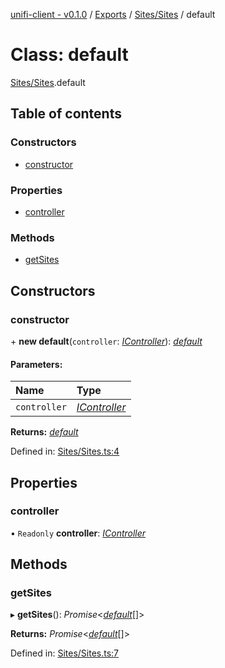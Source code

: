 [unifi-client - v0.1.0](../README.md) / [Exports](../modules.md) / [Sites/Sites](../modules/sites_sites.md) / default

# Class: default

[Sites/Sites](../modules/sites_sites.md).default

## Table of contents

### Constructors

- [constructor](sites_sites.default.md#constructor)

### Properties

- [controller](sites_sites.default.md#controller)

### Methods

- [getSites](sites_sites.default.md#getsites)

## Constructors

### constructor

\+ **new default**(`controller`: [*IController*](../interfaces/icontroller.icontroller-1.md)): [*default*](sites_sites.default.md)

#### Parameters:

Name | Type |
:------ | :------ |
`controller` | [*IController*](../interfaces/icontroller.icontroller-1.md) |

**Returns:** [*default*](sites_sites.default.md)

Defined in: [Sites/Sites.ts:4](https://github.com/thib3113/unifi-client/blob/7789674/src/Sites/Sites.ts#L4)

## Properties

### controller

• `Readonly` **controller**: [*IController*](../interfaces/icontroller.icontroller-1.md)

## Methods

### getSites

▸ **getSites**(): *Promise*<[*default*](sites_site.default.md)[]\>

**Returns:** *Promise*<[*default*](sites_site.default.md)[]\>

Defined in: [Sites/Sites.ts:7](https://github.com/thib3113/unifi-client/blob/7789674/src/Sites/Sites.ts#L7)
